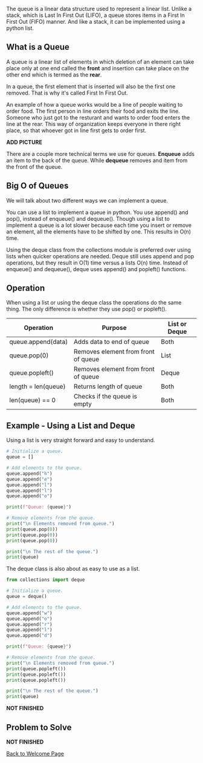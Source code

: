 The queue is a linear data structure used to represent a linear list. Unlike a stack, which is Last In First Out (LIFO), a queue stores items in a First In First Out (FIFO) manner. And like a stack, it can be implemented using a python list.

## What is a Queue

A queue is a linear list of elements in which deletion of an element can take place only at one end called the **front** and insertion can take place on the other end which is termed as the **rear**.

In a queue, the first element that is inserted will also be the first one removed. That is why it's called First In First Out. 

An example of how a queue works would be a line of people waiting to order food. The first person in line orders their food and exits the line. Someone who just got to the resturant and wants to order food enters the line at the rear. This way of organization keeps everyone in there right place, so that whoever got in line first gets to order first. 

**ADD PICTURE**

There are a couple more technical terms we use for queues. **Enqueue** adds an item to the back of the queue. While **dequeue** removes and item from the front of the queue. 

## Big O of Queues

We will talk about two different ways we can implement a queue. 

You can use a list to implement a queue in python. You use append() and pop(), instead of enqueue() and dequeue(). Though using a list to implement a queue is a lot slower because each time you insert or remove an element, all the elements have to be shifted by one. This results in O(n) time.

Using the deque class from the collections module is preferred over using lists when quicker operations are needed. Deque still uses append and pop operations, but they result in O(1) time versus a lists O(n) time. Instead of enqueue() and dequeue(), deque uses append() and popleft() functions.

## Operation

When using a list or using the deque class the operations do the same thing. The only difference is whether they use pop() or popleft().

Operation | Purpose | List or Deque
-------- | -------- | -------- 
queue.append(data) | Adds data to end of queue | Both
queue.pop(0) | Removes element from front of queue | List
queue.popleft() | Removes element from front of queue | Deque
length = len(queue) | Returns length of queue | Both
len(queue) == 0 | Checks if the queue is empty | Both


## Example - Using a List and Deque

Using a list is very straight forward and easy to understand.

```python
# Initialize a queue.
queue = []

# Add elements to the queue.
queue.append("h")
queue.append("e")
queue.append("l")
queue.append("l")
queue.append("o")

print(f"Queue: {queue}")

# Remove elements from the queue.
print("\n Elements removed from queue.")
print(queue.pop(0))
print(queue.pop(0))
print(queue.pop(0))

print("\n The rest of the queue.")
print(queue)
```

The deque class is also about as easy to use as a list. 

```python
from collections import deque

# Initialize a queue.
queue = deque()

# Add elements to the queue.
queue.append("w")
queue.append("o")
queue.append("r")
queue.append("l")
queue.append("d")

print(f"Queue: {queue}")

# Remove elements from the queue.
print("\n Elements removed from queue.")
print(queue.popleft())
print(queue.popleft())
print(queue.popleft())

print("\n The rest of the queue.")
print(queue)
```
**NOT FINISHED**

## Problem to Solve

**NOT FINISHED**

[Back to Welcome Page](0-welcome.md)